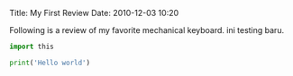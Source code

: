 Title: My First Review
Date: 2010-12-03 10:20

Following is a review of my favorite mechanical keyboard.
ini testing baru.

```python
import this

print('Hello world')
```
